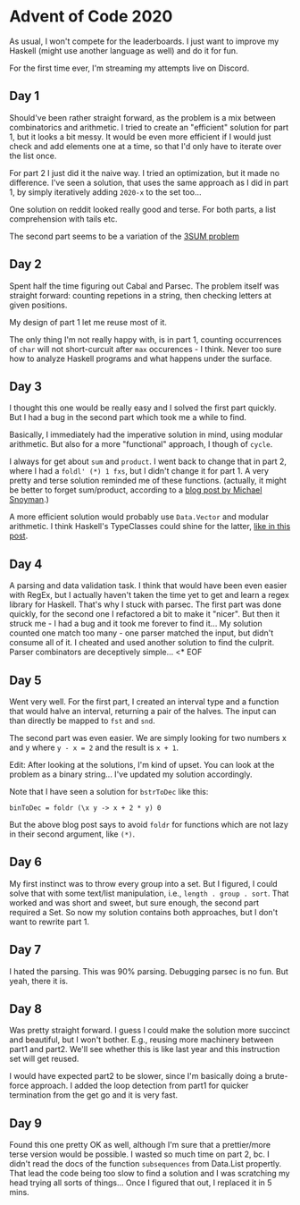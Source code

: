 # Advent of Code 2020

As usual, I won't compete for the leaderboards.
I just want to improve my Haskell (might use another language as well)
and do it for fun.

For the first time ever, I'm streaming my attempts live on Discord.

## Day 1

Should've been rather straight forward, as the problem is a mix between
combinatorics and arithmetic.
I tried to create an "efficient" solution for part 1, but it looks a bit
messy. It would be even more efficient if I would just check and add elements
one at a time, so that I'd only have to iterate over the list once.

For part 2 I just did it the naive way. I tried an optimization,
but it made no difference. I've seen a solution, that uses the same approach
as I did in part 1, by simply iteratively adding `2020-x` to the set too...

One solution on reddit looked really good and terse. For both parts,
a list comprehension with tails etc.

The second part seems to be a variation of the [3SUM problem](https://en.wikipedia.org/wiki/3SUM)

## Day 2

Spent half the time figuring out Cabal and Parsec.
The problem itself was straight forward: counting repetions in a string,
then checking letters at given positions.

My design of part 1 let me reuse most of it.

The only thing I'm not really happy with, is in part 1, counting occurrences
of `char` will not short-curcuit after `max` occurences - I think.
Never too sure how to analyze Haskell programs and what happens under the surface.

## Day 3

I thought this one would be really easy and I solved the first part quickly.
But I had a bug in the second part which took me a while to find.

Basically, I immediately had the imperative solution in mind, using modular
arithmetic. But also for a more "functional" approach, I though of `cycle`.

I always for get about `sum` and `product`. I went back to change that in
part 2, where I had a `foldl' (*) 1 fxs`, but I didn't change it for part 1.
A very pretty and terse solution reminded me of these functions.
(actually, it might be better to forget sum/product, according to a
[blog post by Michael Snoyman](https://www.snoyman.com/blog/2020/10/haskell-bad-parts-1).)

A more efficient solution would probably use `Data.Vector` and modular arithmetic.
I think Haskell's TypeClasses could shine for the latter, [like in this post](https://byorgey.wordpress.com/2020/02/15/competitive-programming-in-haskell-modular-arithmetic-part-1/).

## Day 4

A parsing and data validation task.
I think that would have been even easier with RegEx, but I actually haven't taken
the time yet to get and learn a regex library for Haskell.
That's why I stuck with parsec. The first part was done quickly, for the second
one I refactored a bit to make it "nicer".
But then it struck me - I had a bug and it took me forever to find it...
My solution counted one match too many - one parser matched the input, but didn't
consume all of it. I cheated and used another solution to find the culprit.
Parser combinators are deceptively simple... <* EOF

## Day 5

Went very well. For the first part, I created an interval type and a function
that would halve an interval, returning a pair of the halves.
The input can than directly be mapped to `fst` and `snd`.

The second part was even easier. We are simply looking for two numbers x and y
where `y - x = 2` and the result is `x + 1`.

Edit: After looking at the solutions, I'm kind of upset. You can look at the
problem as a binary string... I've updated my solution accordingly.

Note that I have seen a solution for `bstrToDec` like this:

    binToDec = foldr (\x y -> x + 2 * y) 0

But the above blog post says to avoid `foldr` for functions which are not lazy
in their second argument, like `(*)`.

## Day 6

My first instinct was to throw every group into a set. But I figured, I could
solve that with some text/list manipulation, i.e., `length . group . sort`.
That worked and was short and sweet, but sure enough, the second part required
a Set. So now my solution contains both approaches, but I don't want to rewrite
part 1.

## Day 7

I hated the parsing. This was 90% parsing. Debugging parsec is no fun.
But yeah, there it is.

## Day 8

Was pretty straight forward. I guess I could make the solution more succinct
and beautiful, but I won't bother. E.g., reusing more machinery between
part1 and part2. We'll see whether this is like last year and this instruction
set will get reused.

I would have expected part2 to be slower, since I'm basically doing a brute-
force approach. I added the loop detection from part1 for quicker termination
from the get go and it is very fast.

## Day 9

Found this one pretty OK as well, although I'm sure that a prettier/more terse
version would be possible.
I wasted so much time on part 2, bc. I didn't read the docs of the function
`subsequences` from Data.List propertly. That lead the code being too slow
to find a solution and I was scratching my head trying all sorts of things...
Once I figured that out, I replaced it in 5 mins.

